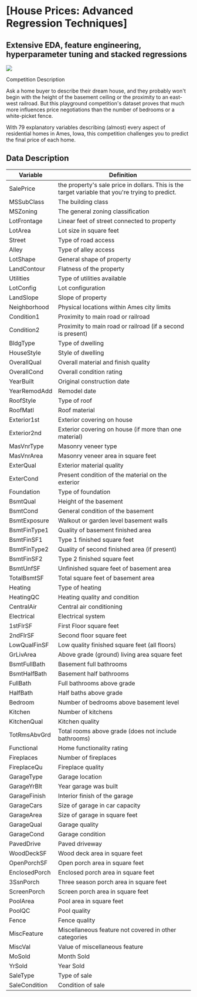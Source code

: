 # [House Prices: Advanced Regression Techniques]

## Extensive EDA, feature engineering, hyperparameter tuning and stacked regressions

![](https://storage.googleapis.com/kaggle-competitions/kaggle/5407/media/housesbanner.png)

Competition Description




Ask a home buyer to describe their dream house, and they probably won't begin with the height of the basement ceiling or the proximity to an east-west railroad. But this playground competition's dataset proves that much more influences price negotiations than the number of bedrooms or a white-picket fence.

With 79 explanatory variables describing (almost) every aspect of residential homes in Ames, Iowa, this competition challenges you to predict the final price of each home.

## Data Description

| Variable | Definition |
| ---------| ---------- |
| SalePrice | the property's sale price in dollars. This is the target variable that you're trying to predict. |
| MSSubClass | The building class |
| MSZoning | The general zoning classification |
| LotFrontage | Linear feet of street connected to property |
| LotArea | Lot size in square feet |
| Street | Type of road access |
| Alley | Type of alley access |
| LotShape | General shape of property |
| LandContour | Flatness of the property |
| Utilities | Type of utilities available |
| LotConfig | Lot configuration |
| LandSlope | Slope of property |
| Neighborhood | Physical locations within Ames city limits |
| Condition1 | Proximity to main road or railroad |
| Condition2 | Proximity to main road or railroad (if a second is present) |
| BldgType | Type of dwelling |
| HouseStyle | Style of dwelling |
| OverallQual | Overall material and finish quality |
| OverallCond | Overall condition rating |
| YearBuilt | Original construction date |
| YearRemodAdd | Remodel date |
| RoofStyle | Type of roof |
| RoofMatl | Roof material |
| Exterior1st |Exterior covering on house |
| Exterior2nd | Exterior covering on house (if more than one material) |
| MasVnrType | Masonry veneer type |
| MasVnrArea | Masonry veneer area in square feet |
| ExterQual | Exterior material quality |
| ExterCond | Present condition of the material on the exterior |
| Foundation | Type of foundation |
| BsmtQual | Height of the basement |
| BsmtCond | General condition of the basement |
| BsmtExposure | Walkout or garden level basement walls |
| BsmtFinType1 | Quality of basement finished area |
| BsmtFinSF1 | Type 1 finished square feet |
| BsmtFinType2 | Quality of second finished area (if present) |
| BsmtFinSF2 | Type 2 finished square feet |
| BsmtUnfSF | Unfinished square feet of basement area |
| TotalBsmtSF | Total square feet of basement area |
| Heating | Type of heating |
| HeatingQC | Heating quality and condition |
| CentralAir | Central air conditioning |
| Electrical | Electrical system |
| 1stFlrSF | First Floor square feet |
| 2ndFlrSF | Second floor square feet |
| LowQualFinSF | Low quality finished square feet (all floors) |
| GrLivArea | Above grade (ground) living area square feet |
| BsmtFullBath | Basement full bathrooms |
| BsmtHalfBath | Basement half bathrooms |
| FullBath | Full bathrooms above grade |
| HalfBath | Half baths above grade |
| Bedroom | Number of bedrooms above basement level |
| Kitchen | Number of kitchens |
| KitchenQual | Kitchen quality |
| TotRmsAbvGrd | Total rooms above grade (does not include bathrooms) |
| Functional | Home functionality rating |
| Fireplaces | Number of fireplaces |
| FireplaceQu | Fireplace quality |
| GarageType | Garage location |
| GarageYrBlt | Year garage was built |
| GarageFinish | Interior finish of the garage |
| GarageCars | Size of garage in car capacity |
| GarageArea | Size of garage in square feet |
| GarageQual | Garage quality |
| GarageCond | Garage condition |
| PavedDrive | Paved driveway |
| WoodDeckSF | Wood deck area in square feet |
| OpenPorchSF | Open porch area in square feet |
| EnclosedPorch | Enclosed porch area in square feet |
| 3SsnPorch | Three season porch area in square feet |
| ScreenPorch | Screen porch area in square feet |
| PoolArea | Pool area in square feet |
| PoolQC | Pool quality |
| Fence | Fence quality |
| MiscFeature | Miscellaneous feature not covered in other categories |
| MiscVal | Value of miscellaneous feature |
| MoSold | Month Sold |
| YrSold | Year Sold |
| SaleType | Type of sale |
| SaleCondition | Condition of sale |

